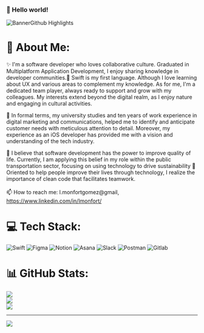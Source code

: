 ### 👋 Hello world! 
![BannerGithub Highlights](https://user-images.githubusercontent.com/106591528/208667339-c008f954-7042-45fd-91fb-fa0381847213.png)


# 💫 About Me:

✨ I'm a software developer who loves collaborative culture. Graduated in Multiplatform Application Development, I enjoy sharing knowledge in developer communities.🍏 Swift is my first language. Although I love learning about UX and various areas to complement my knowledge. As for me, I'm a dedicated team player, always ready to support and grow with my colleagues. My interests extend beyond the digital realm, as I enjoy nature and engaging in cultural activities.

🔭 In formal terms, my university studies and ten years of work experience in digital marketing and communications, helped me to identify and anticipate customer needs with meticulous attention to detail. Moreover, my experience as an iOS developer has provided me with a vision and understanding of the tech industry.

📲 I believe that software development has the power to improve quality of life. Currently, I am applying this belief in my role within the public transportation sector, focusing on using technology to drive sustainability 🌱 Oriented to help people improve their lives through technology, I realize the importance of clean code that facilitates teamwork.<br><br>📫 How to reach me: l.monfortgomez@gmail, https://www.linkedin.com/in/lmonfort/

# 💻 Tech Stack:
![Swift](https://img.shields.io/badge/swift-F54A2A?style=for-the-badge&logo=swift&logoColor=white) ![Figma](https://img.shields.io/badge/figma-%23F24E1E.svg?style=for-the-badge&logo=figma&logoColor=white) ![Notion](https://img.shields.io/badge/Notion-%23000000.svg?style=for-the-badge&logo=notion&logoColor=white) ![Asana](https://img.shields.io/badge/Asana-%23000000.svg?style=for-the-badge&logo=asana&logoColor=white) ![Slack](https://img.shields.io/badge/Slack-%23000000.svg?style=for-the-badge&logo=slack&logoColor=white) ![Postman](https://img.shields.io/badge/Postman-%23000000.svg?style=for-the-badge&logo=postman&logoColor=white) ![Gitlab](https://img.shields.io/badge/Gitlab-%23000000.svg?style=for-the-badge&logo=gitlab&logoColor=white) 
# 📊 GitHub Stats:
![](https://github-readme-stats.vercel.app/api?username=laumonfort&theme=dark&hide_border=false&include_all_commits=true&count_private=true)<br/>
![](https://github-readme-streak-stats.herokuapp.com/?user=laumonfort&theme=dark&hide_border=false)<br/>
![](https://github-readme-stats.vercel.app/api/top-langs/?username=laumonfort&theme=dark&hide_border=false&include_all_commits=true&count_private=true&layout=compact)

---
[![](https://visitcount.itsvg.in/api?id=laumonfort&icon=0&color=0)](https://visitcount.itsvg.in)

<!-- Proudly created with GPRM ( https://gprm.itsvg.in ) -->
<!--
**laumonfort/laumonfort** is a ✨ _special_ ✨ repository because its `README.md` (this file) appears on your GitHub profile.

Here are some ideas to get you started:

- 🔭 I’m currently working on ...
- 👯 I’m looking to collaborate on ...
- 🤔 I’m looking for help with ...
- 💬 Ask me about ...
- 📫 How to reach me: ...
- 😄 Pronouns: ...
- ⚡ Fun fact: ...
-->
